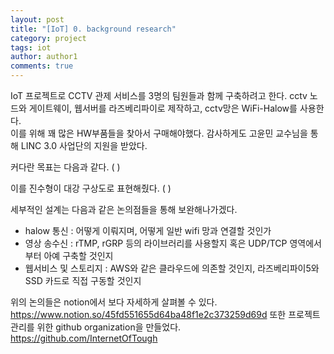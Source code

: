 ```yaml
---
layout: post
title: "[IoT] 0. background research"
category: project
tags: iot
author: author1
comments: true
---
```


IoT 프로젝트로 CCTV 관제 서비스를 3명의 팀원들과 함께 구축하려고 한다.
cctv 노드와 게이트웨이, 웹서버를 라즈베리파이로 제작하고, cctv망은 WiFi-Halow를 사용한다. <br>
이를 위해 꽤 많은 HW부품들을 찾아서 구매해야했다. 감사하게도 고윤민 교수님을 통해 LINC 3.0 사업단의 지원을 받았다.

커다란 목표는 다음과 같다.
( )

이를 진수형이 대강 구상도로 표현해줬다.
( )

세부적인 설계는 다음과 같은 논의점들을 통해 보완해나가겠다.
- halow 통신 : 어떻게 이뤄지며, 어떻게 일반 wifi 망과 연결할 것인가
- 영상 송수신 : rTMP, rGRP 등의 라이브러리를 사용할지 혹은 UDP/TCP 영역에서부터 아예 구축할 것인지
- 웹서비스 및 스토리지 : AWS와 같은 클라우드에 의존할 것인지, 라즈베리파이5와 SSD 카드로 직접 구동할 것인지



위의 논의들은 notion에서 보다 자세하게 살펴볼 수 있다.
https://www.notion.so/45fd551655d64ba48f1e2c373259d69d
또한 프로젝트 관리를 위한 github organization을 만들었다.
https://github.com/InternetOfTough